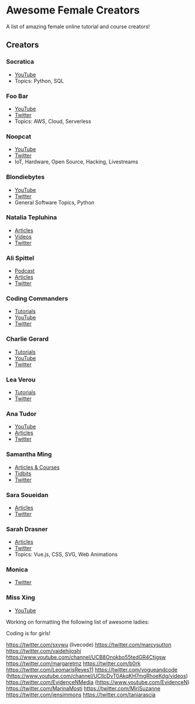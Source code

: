 # Awesome Female Creators

A list of amazing female online tutorial and course creators!

## Creators

### Socratica

* [YouTube](https://www.youtube.com/user/SocraticaStudios)
* Topics: Python, SQL

### Foo Bar

* [YouTube](https://www.youtube.com/channel/UCSLIvjWJwLRQze9Pn4cectQ)
* [Twitter](https://twitter.com/foobar_codes)
* Topics: AWS, Cloud, Serverless

### Noopcat

* [YouTube](https://www.youtube.com/user/suziam)
* [Twitter](https://twitter.com/noopkat)
* IoT, Hardware, Open Source, Hacking, Livestreams

### Blondiebytes

* [YouTube](https://www.youtube.com/channel/UC4DwZ2VXM2KWtzHjVk9M_xg)
* [Twitter](https://twitter.com/blondiebytes)
* General Software Topics, Python

### Natalia Tepluhina

* [Articles](https://www.nataliatepluhina.com/articles)
* [Videos](https://www.nataliatepluhina.com/videos/)
* [Twitter](https://twitter.com/N_Tepluhina)

### Ali Spittel

* [Podcast](https://www.ladybug.dev/)
* [Articles](https://welearncode.com/)
* [Twitter](https://twitter.com/ASpittel)

### Coding Commanders

* [Tutorials](http://www.codingcommanders.com/)
* [YouTube](https://www.youtube.com/codingcommanders)
* [Twitter](https://twitter.com/codingCommander)

### Charlie Gerard

* [Tutorials](https://medium.com/@devdevcharlie)
* [YouTube](https://www.youtube.com/user/annechag)
* [Twitter](https://twitter.com/devdevcharlie)

### Lea Verou

* [Tutorials](http://lea.verou.me/)
* [Twitter](https://twitter.com/LeaVerou)

### Ana Tudor

* [YouTube](https://www.youtube.com/channel/UCUxkTxO8NivVeGKJk1QnzWQ)
* [Articles](https://css-tricks.com/author/thebabydino/)
* [Twitter](https://twitter.com/anatudor)

### Samantha Ming

* [Articles & Courses](https://www.samanthaming.com/)
* [Tidbits](https://www.samanthaming.com/tidbits)
* [Twitter](https://twitter.com/samantha_ming)

### Sara Soueidan

* [Articles](https://www.sarasoueidan.com/blog/)
* [Twitter](https://twitter.com/SaraSoueidan)

### Sarah Drasner

* [Articles](https://sarah.dev/writing)
* [Twitter](https://twitter.com/sarah_edo)
* Topics: Vue.js, CSS, SVG, Web Animations

### Monica

* [Twitter](https://twitter.com/waterproofheart)

### Miss Xing

- [YouTube](https://www.youtube.com/channel/UCZx_JAchE3N3sWfEiUGiDwg/videos)


Working on formatting the following list of awesome ladies:

Coding is for girls!

https://twitter.com/sxywu (livecode)
https://twitter.com/marcysutton
https://twitter.com/vaidehijoshi
https://www.youtube.com/channel/UCB8Onokbo55tedGR4Ctjgsw
https://twitter.com/margaretmz
https://twitter.com/b0rk
https://twitter.com/LeomarisReyes11
https://twitter.com/vogueandcode (https://www.youtube.com/channel/UCllcDvT0AkqKH7mgRhoeKdg/videos)
https://twitter.com/EvidenceNMedia (https://www.youtube.com/EvidenceN)
https://twitter.com/MarinaMosti
https://twitter.com/MiriSuzanne
https://twitter.com/jensimmons
https://twitter.com/taniarascia
